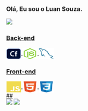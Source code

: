 ### Olá, Eu sou o Luan Souza.

<div>
  <a href="https://github.com/LUANSSA">
  <img height="180em" src="https://github-readme-stats.vercel.app/api/top-langs/?username=LUANSSA&layout=compact&langs_count=16&theme=dracula"/>
  <div style="display: inline">
    <h3>Back-end</h3>
    <img align="center" title="LUANSSA-COLDFUSION" alt="LUANSSA-COLDFUSION" height="30" width="40" src="https://github.com/LUANSSA/LUANSSA/blob/main/cf.svg">
    <img align="center" title="LUANSSA-NODEJS" alt="LUANSSA-NODEJS" height="30" width="40" src="https://raw.githubusercontent.com/devicons/devicon/master/icons/nodejs/nodejs-plain.svg">
    <img align="center" title="LUANSSA-MYSQL" alt="LUANSSA-MYSQL" height="30" width="40" src="https://raw.githubusercontent.com/devicons/devicon/master/icons/mysql/mysql-original.svg">
    <h3>Front-end</h3>
    <img align="center" title="LUANSSA-JS" alt="LUANSSA-JS" height="30" width="40" src="https://raw.githubusercontent.com/devicons/devicon/master/icons/javascript/javascript-plain.svg">
    <img align="center" title="LUANSSA-HTML" alt="LUANSSA-HTML" height="30" width="40" src="https://raw.githubusercontent.com/devicons/devicon/master/icons/html5/html5-original.svg">
    <img align="center" title="LUANSSA-CSS" alt="LUANSSA-CSS" height="30" width="40" src="https://raw.githubusercontent.com/devicons/devicon/master/icons/css3/css3-original.svg">
  </div>
</div>
##
<div> 
  <a href = "mailto:alunoluansenai@gmail.com"><img src="https://img.shields.io/badge/-Gmail-%23333?style=for-the-badge&logo=gmail&logoColor=red" target="_blank"></a>
  <a href="https://www.linkedin.com/in/lualuanssa" target="_blank"><img src="https://img.shields.io/badge/-LinkedIn-%230077B5?style=for-the-badge&logo=linkedin&logoColor=white" target="_blank"></a>
</div>

<!--
**LUANSSA/LUANSSA** is a ✨ _special_ ✨ repository because its `README.md` (this file) appears on your GitHub profile.

Here are some ideas to get you started:

- 🔭 I’m currently working on ...
- 🌱 I’m currently learning ...
- 👯 I’m looking to collaborate on ...
- 🤔 I’m looking for help with ...
- 💬 Ask me about ...
- 📫 How to reach me: ...
- 😄 Pronouns: ...
- ⚡ Fun fact: ...
-->
